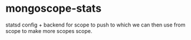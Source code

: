 # mongoscope-stats

statsd config + backend for scope to push to which we can then use
from scope to make more scopes scope.
